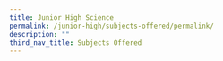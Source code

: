 ```yaml
---
title: Junior High Science
permalink: /junior-high/subjects-offered/permalink/
description: ""
third_nav_title: Subjects Offered
---
```

